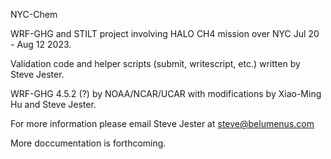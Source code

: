 NYC-Chem

WRF-GHG and STILT project involving HALO CH4 mission over NYC Jul 20 - Aug 12 2023.

Validation code and helper scripts (submit, writescript, etc.) written by Steve Jester.

WRF-GHG 4.5.2 (?) by NOAA/NCAR/UCAR with modifications by Xiao-Ming Hu and Steve Jester.

For more information please email Steve Jester at steve@belumenus.com

More doccumentation is forthcoming.
